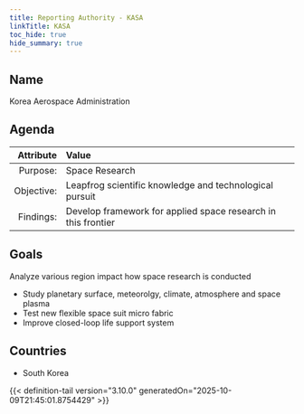 ```yaml
---
title: Reporting Authority - KASA
linkTitle: KASA
toc_hide: true
hide_summary: true
---
```

<!-- This is generated by the MarsSim HelpGenertor, do not edit. -->

## Name
Korea Aerospace Administration

## Agenda

| Attribute      | Value |
|--------:|:------|
|Purpose:|Space Research|
|Objective:|Leapfrog scientific knowledge and technological pursuit|
|Findings:|Develop framework for applied space research in this frontier|

## Goals

Analyze various region impact how space research is conducted

* Study planetary surface, meteorolgy, climate, atmosphere and space plasma
* Test new flexible space suit micro fabric
* Improve closed-loop life support system

## Countries

* South Korea


{{< definition-tail version="3.10.0" generatedOn="2025-10-09T21:45:01.8754429" >}}

